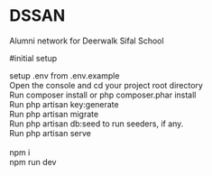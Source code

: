 # DSSAN

Alumni network for Deerwalk Sifal School

#initial setup </br>

setup .env from .env.example </br>
Open the console and cd your project root directory </br>
Run composer install or php composer.phar install </br>
Run php artisan key:generate </br>
Run php artisan migrate </br>
Run php artisan db:seed to run seeders, if any. </br>
Run php artisan serve </br>
</br>
npm i </br>
npm run dev </br>
